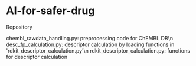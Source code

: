 # AI-for-safer-drug
Repository

chembl_rawdata_handling.py: preprocessing code for ChEMBL DB\n
desc_fp_calculation.py: descriptor calculation by loading functions in  'rdkit_descriptor_calculation.py'\n
rdkit_descriptor_calculation.py: functions for descriptor calculation
